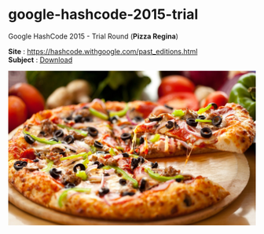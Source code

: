 # google-hashcode-2015-trial

Google HashCode 2015 - Trial Round (**Pizza Regina**)

**Site** : https://hashcode.withgoogle.com/past_editions.html  
**Subject** : [Download](https://github.com/julien-amar/google-hashcode-2015-trial/blob/master/Subject/test_task_en_20150327_1550.pdf?raw=true)  

![Pizza](https://github.com/julien-amar/google-hashcode-2015-trial/blob/master/Subject/Pizza.jpg?raw=true)
